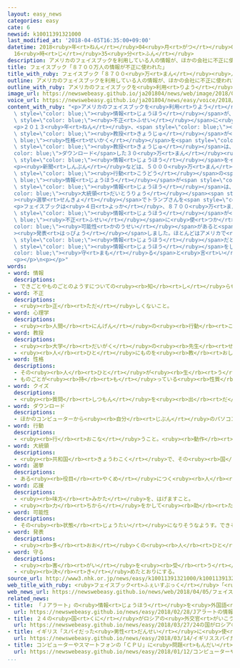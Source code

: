 ```yaml
---
layout: easy_news
categories: easy
cate: 6
newsid: k10011391321000
last_modified_at: '2018-04-05T16:35:00+09:00'
datetime: 2018<ruby>年<rt>ねん</rt></ruby>04<ruby>月<rt>がつ</rt></ruby>05<ruby>日<rt>にち</rt></ruby>
  16<ruby>時<rt>じ</rt></ruby>35<ruby>分<rt>ふん</rt></ruby>
description: アメリカのフェイスブックを利用している人の情報が、ほかの会社に不正に使われていたことがわかって問題になっています。
title: フェイスブック「８７００万人の情報が不正に使われた」
title_with_ruby: フェイスブック「８７００<ruby>万<rt>まん</rt></ruby><ruby>人<rt>にん</rt></ruby>の<ruby>情報<rt>じょうほう</rt></ruby>が<ruby>不正<rt>ふせい</rt></ruby>に<ruby>使<rt>つか</rt></ruby>われた」
outline: アメリカのフェイスブックを利用している人の情報が、ほかの会社に不正に使われていたことがわかって問題になっています。
outline_with_ruby: アメリカのフェイスブックを<ruby>利用<rt>りよう</rt></ruby>している<ruby>人<rt>ひと</rt></ruby>の<ruby>情報<rt>じょうほう</rt></ruby>が、ほかの<ruby>会社<rt>かいしゃ</rt></ruby>に<ruby>不正<rt>ふせい</rt></ruby>に<ruby>使<rt>つか</rt></ruby>われていたことがわかって<ruby>問題<rt>もんだい</rt></ruby>になっています。
image_url: https://newswebeasy.github.io/ja201804/news/web/image/2018/04/05/K10011391321_1804050540_1804050540_01_02.jpg
voice_url: https://newswebeasy.github.io/ja201804/news/easy/voice/2018/04/05/k10011391321000.mp4
content_with_ruby: "<p>アメリカのフェイスブックを<ruby>利用<rt>りよう</rt></ruby>している<ruby>人<rt>ひと</rt></ruby>の<span\
  \ style=\"color: blue;\"><ruby>情報<rt>じょうほう</rt></ruby></span>が、ほかの<ruby>会社<rt>かいしゃ</rt></ruby>に<span\
  \ style=\"color: blue;\"><ruby>不正<rt>ふせい</rt></ruby></span>に<ruby>使<rt>つか</rt></ruby>われていたことがわかって<ruby>問題<rt>もんだい</rt></ruby>になっています。</p>\n\
  <p>２０１３<ruby>年<rt>ねん</rt></ruby>、<span style=\"color: blue;\"><ruby>心理学<rt>しんりがく</rt></ruby></span>を<ruby>研究<rt>けんきゅう</rt></ruby>していたイギリスの<ruby>大学<rt>だいがく</rt></ruby><span\
  \ style=\"color: blue;\"><ruby>教授<rt>きょうじゅ</rt></ruby></span>が<span style=\"color:\
  \ blue;\"><ruby>性格<rt>せいかく</rt></ruby></span>を<span style=\"color: blue;\">クイズ</span>で<ruby>調<rt>しら</rt></ruby>べるアプリを<ruby>作<rt>つく</rt></ruby>りました。この<span\
  \ style=\"color: blue;\"><ruby>教授<rt>きょうじゅ</rt></ruby></span>は、アプリを<span style=\"\
  color: blue;\">ダウンロード</span>した３０<ruby>万<rt>まん</rt></ruby><ruby>人<rt>にん</rt></ruby>とその<ruby>人<rt>ひと</rt></ruby>の<ruby>友達<rt>ともだち</rt></ruby>などの<span\
  \ style=\"color: blue;\"><ruby>情報<rt>じょうほう</rt></ruby></span>をイギリスの<ruby>会社<rt>かいしゃ</rt></ruby>に<ruby>売<rt>う</rt></ruby>っていました。</p>\n\
  <p><ruby>新聞<rt>しんぶん</rt></ruby>などは、５０００<ruby>万<rt>まん</rt></ruby><ruby>人<rt>にん</rt></ruby><ruby>以上<rt>いじょう</rt></ruby>の<ruby>人<rt>ひと</rt></ruby>の<ruby>好<rt>す</rt></ruby>きな<ruby>物<rt>もの</rt></ruby>や<span\
  \ style=\"color: blue;\"><ruby>行動<rt>こうどう</rt></ruby></span>の<span style=\"color:\
  \ blue;\"><ruby>情報<rt>じょうほう</rt></ruby></span>が<span style=\"color: blue;\"><ruby>不正<rt>ふせい</rt></ruby></span>に<ruby>使<rt>つか</rt></ruby>われたと<ruby>言<rt>い</rt></ruby>っていました。そしてこの<span\
  \ style=\"color: blue;\"><ruby>情報<rt>じょうほう</rt></ruby></span>は、おととしの<span style=\"\
  color: blue;\"><ruby>大統領<rt>だいとうりょう</rt></ruby></span><span style=\"color: blue;\"\
  ><ruby>選挙<rt>せんきょ</rt></ruby></span>でトランプさんを<span style=\"color: blue;\"><ruby>応援<rt>おうえん</rt></ruby></span>する<ruby>人<rt>ひと</rt></ruby>たちに<ruby>使<rt>つか</rt></ruby>われたと<ruby>伝<rt>つた</rt></ruby>えています。</p>\n\
  <p>フェイスブックは<ruby>４日<rt>よっか</rt></ruby>、８７００<ruby>万<rt>まん</rt></ruby><ruby>人<rt>にん</rt></ruby>の<span\
  \ style=\"color: blue;\"><ruby>情報<rt>じょうほう</rt></ruby></span>が<span style=\"color:\
  \ blue;\"><ruby>不正<rt>ふせい</rt></ruby></span>に<ruby>使<rt>つか</rt></ruby>われた<span style=\"\
  color: blue;\"><ruby>可能性<rt>かのうせい</rt></ruby></span>があると<span style=\"color: blue;\"\
  ><ruby>発表<rt>はっぴょう</rt></ruby></span>しました。ほとんどはアメリカで<ruby>利用<rt>りよう</rt></ruby>している<ruby>人<rt>ひと</rt></ruby>の<span\
  \ style=\"color: blue;\"><ruby>情報<rt>じょうほう</rt></ruby></span>だと<ruby>言<rt>い</rt></ruby>っています。そして、これからは<ruby>利用<rt>りよう</rt></ruby>する<ruby>人<rt>ひと</rt></ruby>の<span\
  \ style=\"color: blue;\"><ruby>情報<rt>じょうほう</rt></ruby></span>をしっかり<span style=\"\
  color: blue;\"><ruby>守<rt>まも</rt></ruby>る</span>と<ruby>言<rt>い</rt></ruby>っています。</p>\n\
  <p></p>\n<p></p>"
words:
- word: 情報
  descriptions:
  - できごとやものごとのようすについての<ruby><rb>知</rb><rt>し</rt></ruby>らせ。
- word: 不正
  descriptions:
  - <ruby><rb>正</rb><rt>ただ</rt></ruby>しくないこと。
- word: 心理学
  descriptions:
  - <ruby><rb>人間</rb><rt>にんげん</rt></ruby>の<ruby><rb>行動</rb><rt>こうどう</rt></ruby>と<ruby><rb>心</rb><rt>こころ</rt></ruby>のはたらきやようすを<ruby><rb>研究</rb><rt>けんきゅう</rt></ruby>する<ruby><rb>学問</rb><rt>がくもん</rt></ruby>。
- word: 教授
  descriptions:
  - <ruby><rb>大学</rb><rt>だいがく</rt></ruby>の<ruby><rb>先生</rb><rt>せんせい</rt></ruby>。
  - <ruby><rb>人</rb><rt>ひと</rt></ruby>にものを<ruby><rb>教</rb><rt>おし</rt></ruby>えること。また、その<ruby><rb>人</rb><rt>ひと</rt></ruby>。
- word: 性格
  descriptions:
  - その<ruby><rb>人</rb><rt>ひと</rt></ruby>が<ruby><rb>生</rb><rt>う</rt></ruby>まれつき<ruby><rb>持</rb><rt>も</rt></ruby>っている<ruby><rb>性質</rb><rt>せいしつ</rt></ruby>。<ruby><rb>人</rb><rt>ひと</rt></ruby>がら。
  - ものごとが<ruby><rb>持</rb><rt>も</rt></ruby>っている<ruby><rb>性質</rb><rt>せいしつ</rt></ruby>。
- word: クイズ
  descriptions:
  - <ruby><rb>質問</rb><rt>しつもん</rt></ruby>を<ruby><rb>出</rb><rt>だ</rt></ruby>して、<ruby><rb>相手</rb><rt>あいて</rt></ruby>に<ruby><rb>答</rb><rt>こた</rt></ruby>えさせる<ruby><rb>遊</rb><rt>あそ</rt></ruby>び。
- word: ダウンロード
  descriptions:
  - ほかのコンピューターから<ruby><rb>自分</rb><rt>じぶん</rt></ruby>のパソコンなどに、<ruby><rb>必要</rb><rt>ひつよう</rt></ruby>なデータを<ruby><rb>取</rb><rt>と</rt></ruby>り<ruby><rb>入</rb><rt>い</rt></ruby>れること。
- word: 行動
  descriptions:
  - <ruby><rb>行</rb><rt>おこな</rt></ruby>うこと。<ruby><rb>動作</rb><rt>どうさ</rt></ruby>。
- word: 大統領
  descriptions:
  - <ruby><rb>共和国</rb><rt>きょうわこく</rt></ruby>で、その<ruby><rb>国</rb><rt>くに</rt></ruby>を<ruby><rb>代表</rb><rt>だいひょう</rt></ruby>する<ruby><rb>人</rb><rt>ひと</rt></ruby>。
- word: 選挙
  descriptions:
  - ある<ruby><rb>役目</rb><rt>やくめ</rt></ruby>につく<ruby><rb>人</rb><rt>ひと</rt></ruby>を、<ruby><rb>大勢</rb><rt>おおぜい</rt></ruby>の<ruby><rb>中</rb><rt>なか</rt></ruby>から<ruby><rb>選</rb><rt>えら</rt></ruby>ぶこと。
- word: 応援
  descriptions:
  - <ruby><rb>味方</rb><rt>みかた</rt></ruby>を、はげますこと。
  - <ruby><rb>力</rb><rt>ちから</rt></ruby>をかして<ruby><rb>助</rb><rt>たす</rt></ruby>けること。
- word: 可能性
  descriptions:
  - その<ruby><rb>状態</rb><rt>じょうたい</rt></ruby>になりそうなようす。できそうなようす。
- word: 発表
  descriptions:
  - <ruby><rb>多</rb><rt>おお</rt></ruby>くの<ruby><rb>人</rb><rt>ひと</rt></ruby>に<ruby><rb>広</rb><rt>ひろ</rt></ruby>く<ruby><rb>知</rb><rt>し</rt></ruby>らせること。
- word: 守る
  descriptions:
  - <ruby><rb>害</rb><rt>がい</rt></ruby>を<ruby><rb>受</rb><rt>う</rt></ruby>けないように、<ruby><rb>防</rb><rt>ふせ</rt></ruby>ぐ。
  - <ruby><rb>決</rb><rt>き</rt></ruby>めたとおりにする。
source_url: http://www3.nhk.or.jp/news/easy/k10011391321000/k10011391321000.html
web_title_with_ruby: <ruby>フェイスブック<rt>ふぇいすぶっく</rt></ruby>「<ruby>個人<rt>こじん</rt></ruby><ruby>データ<rt>でーた</rt></ruby><ruby>流出<rt>りゅうしゅつ</rt></ruby>は<ruby>最大<rt>さいだい</rt></ruby>で8700<ruby>万人<rt>まんにん</rt></ruby>」
web_news_url: https://newswebeasy.github.io/news/web/2018/04/05/フェイスブック個人データ流出は最大で8700万人
related_news:
- title: 「Ｊアラート」の<ruby>情報<rt>じょうほう</rt></ruby>を<ruby>外国語<rt>がいこくご</rt></ruby>でも<ruby>知<rt>し</rt></ruby>らせる
  url: https://newswebeasy.github.io/news/easy/2018/02/28/Jアラートの情報を外国語でも知らせる
- title: ２４の<ruby>国<rt>くに</rt></ruby>がロシアの<ruby>外交官<rt>がいこうかん</rt></ruby>に<ruby>国<rt>くに</rt></ruby>から<ruby>出<rt>で</rt></ruby>て<ruby>行<rt>い</rt></ruby>くように<ruby>言<rt>い</rt></ruby>う
  url: https://newswebeasy.github.io/news/easy/2018/03/27/24の国がロシアの外交官に国から出て行くように言う
- title: イギリス「スパイだった<ruby>男性<rt>だんせい</rt></ruby>に<ruby>使<rt>つか</rt></ruby>った<ruby>毒<rt>どく</rt></ruby>はロシアが<ruby>作<rt>つく</rt></ruby>った」
  url: https://newswebeasy.github.io/news/easy/2018/03/14/イギリススパイだった男性に使った毒はロシアが作った
- title: コンピューターやスマートフォンの「ＣＰＵ」に<ruby>問題<rt>もんだい</rt></ruby>
  url: https://newswebeasy.github.io/news/easy/2018/01/12/コンピューターやスマートフォンのCPUに問題
...
```

